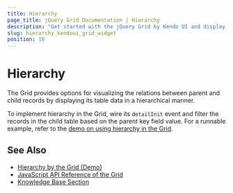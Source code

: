 ```yaml
---
title: Hierarchy
page_title: jQuery Grid Documentation | Hierarchy
description: "Get started with the jQuery Grid by Kendo UI and display its parent and child records by applying hierarchy to its structure."
slug: hierarchy_kendoui_grid_widget
position: 10
---
```


# Hierarchy

The Grid provides options for visualizing the relations between parent and child records by displaying its table data in a hierarchical manner.

To implement hierarchy in the Grid, wire its `detailInit` event and filter the records in the child table based on the parent key field value. For a runnable example, refer to the [demo on using hierarchy in the Grid](https://demos.telerik.com/kendo-ui/grid/hierarchy).

## See Also

* [Hierarchy by the Grid (Demo)](https://demos.telerik.com/kendo-ui/grid/hierarchy)
* [JavaScript API Reference of the Grid](/api/javascript/ui/grid)
* [Knowledge Base Section](/knowledge-base)
